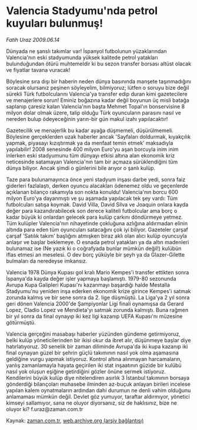 # Valencia Stadyumu'nda petrol kuyuları bulunmuş!

*Fatih Uraz 2009.06.14*

<tr><td class="metin" colspan="2" style="padding-top: 20px; padding-left: 5px; padding-right: 10px;">Dünyada ne şanslı takımlar var! İspanyol futbolunun yüzaklarından Valencia'nın eski stadyumunda yüksek kalitede petrol yatakları bulunduğundan ötürü muhtemeldir ki bu sezon transfer borsası altüst olacak ve fiyatlar tavana vuracak!</td></tr><tr><td class="metin" colspan="2" style="padding-top: 20px; padding-left: 5px; padding-right: 10px;"><p> Böylesine sıra dışı bir haberin neden dünya basınında manşete taşınmadığını soracak olursanız peşinen söyleyelim, bilmiyoruz; lütfen o soruyu bize değil sürekli Türk futbolcularını Valencia'ya transfer edip duran kimi gazetecilere ve menajerlere sorun! Eminiz boğazına kadar değil boyunun üç misli batağa saplanıp çaresiz kalan Valencia'nın başta Mehmet Topal'ın bonservisine 8 milyon dolar olmak üzere, talip olduğu Türk oyuncuların parasını nasıl ve nereden bulup ödeyeceğinin yarın-bir gün makul izahı yapılacaktır!
<p> Gazetecilik ve menajerlik bu kadar ayağa düşmemeli, düşürülmemeli. Böylesine gerçeklerden uzak haberler ancak 'Sayfaları doldurmak, kıyakçılık yapmak, piyasayı kızıştırmak ya da menfaat temin etmek' maksadıyla yapılabilir! 2008 senesinde 400 milyon Euro'yu aşan borcuyla inim inim inlerken eski stadyumunu tüm dünyayı etkisi altına alan ekonomik kriz neticesinde satamayan Valencia'nın tam bir açmaza sürüklendiğini tüm dünya biliyor. Ancak şimdi o günlerini bile arıyor o şanlı kulüp.
<p> Taze para bulunamayınca önce yeni stadyum inşası darbe yedi, sonra faiz giderleri fazlalaştı, derken oyuncu alacakları ödenemez oldu ve geçenlerde açıklanan bilanço rakamıyla son nokta konuldu! Valencia'nın borcu 600 milyon Euro'ya dayanmıştı ve şu aşamada yapılacak tek şey vardı: Tüm futbolcuları satışa koymak. David Villa, David Silva ve Joaquin onlara kayda değer para kazandırabilecek son derece kaliteli futbolcular ama borç o kadar büyük ki onlardan gelecek para kulüp çarkını döndürmeye yetmez. Tüm kulüpler Valencia'nın nihayetinde çokluğuna azlığına aldırmadan elinin altında para eden tüm oyuncuları satacağını çok iyi biliyor. Gazeteler çarşaf çarşaf 'Satılık takım' başlığını atmışken biraz aklı olan alıcı kulüp oyuncuyla anlaşır ve başlar beklemeye. O esnada petrol yatakları ya da altın madenleri bulunamaz ise (Ne yazık ki o coğrafyada bunlar mümkün değil!) kulübün iflas etmesi an meselesi. O dev borç yüküyle bir şeyh ya da Glazer-Gilette bulmaları da neredeyse imkansız.
<p> Valencia 1978 Dünya Kupası gol kralı Mario Kempes'i transfer ettikten sonra İspanya'da kayda değer işler yapmaya başlamıştı. 1979-80 sezonunda Avrupa Kupa Galipleri Kupası'nı kazanmayı başardığı halde Mestalla Stadyumu'nu yeniden inşa ederken ekonomik krize girince Kempes'i satmak zorunda kalmış ve bir sene sonra da 2. lige düşmüştü. La Liga'ya 2 yıl sonra geri dönen Valencia 2000'de Şampiyonlar Ligi finali oynamışsa da Gerard Lopez, Cladio Lopez ve Mendieta'yı satmak zorunda kalmıştı. Buna rağmen bir yıl sonra da final oynayıp iki kez ligi kazanıp UEFA Kupası'nı müzesine götürmüştü.
<p> Valencia gerçeğini masabaşı haberler yüzünden gündeme getirmiyoruz, belki kulüp yöneticilerinden bir ikisi okur da ibret alır, düşünmeye başlar diye hatırlatıyoruz. 30 senelik bir zaman diliminde Avrupa'da iki kupa kazanıp iki final oynayan güzel bir şehrin güçlü takımının nasıl yok olma aşamasına geldiğine vurgu yapmak istiyoruz. Kontrol altına alınmayan harcamaların, yanlış zamanlamayla hayata geçirilen iki stat inşaatının güzide bir kulübü nasıl yok oluşun eşiğine getirdiğini gözler önüne sermek istiyoruz. Kendilerini büyük kulüp diye nitelendiren asırlık 3 İstanbul takımının borsaya gönderdiği bilançoları muhasebe ilminden az-buçuk anlayan birileri incelese yapılan kalem oynatmaların ardından dahi durumun ne denli vahim olduğunu anlamaması mümkün değil. Devlet göz yumuyor, taraftar aldırmıyor, yönetici kimseyi sallamıyor, sana ne oluyor diyorsanız, siz de haklısınız, bize ne oluyor ki? f.uraz@zaman.com.tr<br/></p></p></p></p></p></td></tr>

Kaynak: [zaman.com.tr](http://zaman.com.tr/yazar.do?yazino=858812), [web.archive.org (arşiv bağlantısı)](http://web.archive.org/web/20090804013219/http://www.zaman.com.tr:80/yazar.do?yazino=858812)
